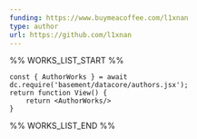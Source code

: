 ```yaml
---
funding: https://www.buymeacoffee.com/l1xnan
type: author
url: https://github.com/l1xnan
---
```



%% WORKS_LIST_START %%

```datacorejsx
const { AuthorWorks } = await dc.require('basement/datacore/authors.jsx');
return function View() {
    return <AuthorWorks/>
}
```
%% WORKS_LIST_END %%